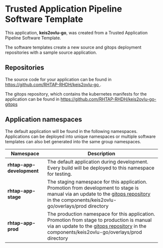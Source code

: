 # Trusted Application Pipeline Software Template

This application, **keis2ovlu-go**, was created from a Trusted Application Pipeline Software Template.

The software templates create a new source and gitops deployment repositories with a sample source application. 

## Repositories

The source code for your application can be found in [https://github.com/RHTAP-RHDH/keis2ovlu-go ](https://github.com/RHTAP-RHDH/keis2ovlu-go ).
 
The gitops repository, which contains the kubernetes manifests for the application can be found in 
[https://github.com/RHTAP-RHDH/keis2ovlu-go-gitops ](https://github.com/RHTAP-RHDH/keis2ovlu-go-gitops ) 

## Application namespaces 

The default application will be found in the following namespaces. Applications can be deployed into unique namespaces or multiple software templates can also bet generated into the same group namespaces.  

|  Namespace   |  Description   |  
| -------- | -------- |   
| **rhtap-app-development** | The default application during development. Every build will be deployed to this namespace for testing. | 
| **rhtap-app-stage** | The staging namespace for this application. Promotion from development to stage is manual via an update to the [gitops repository](https://github.com/RHTAP-RHDH/keis2ovlu-go-gitops ) in the components/keis2ovlu-go/overlays/prod directory |  
| **rhtap-app-prod** | The production namespace for this application. Promotion from stage to production is manual via an update to the [gitops repository](https://github.com/RHTAP-RHDH/keis2ovlu-go-gitops ) in the components/keis2ovlu-go/overlays/prod directory | 